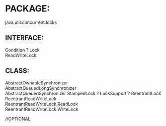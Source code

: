 PACKAGE:
========
java.util.concurrent.locks


INTERFACE:
---------
Condition						?
	Lock 	
	ReadWriteLock 	

CLASS:
------
AbstractOwnableSynchronizer 	
AbstractQueuedLongSynchronizer 	
AbstractQueuedSynchronizer
StampedLock						?
LockSupport						?
	ReentrantLock 	
	ReentrantReadWriteLock 	
	ReentrantReadWriteLock.ReadLock 	
	ReentrantReadWriteLock.WriteLock 	


//OPTIONAL
